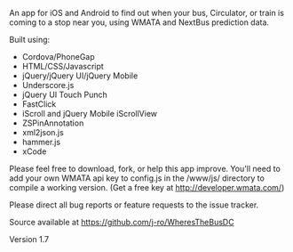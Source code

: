 An app for iOS and Android to find out when your bus, Circulator, or train is coming to a stop near you, using WMATA and NextBus prediction data.

Built using:

* Cordova/PhoneGap
* HTML/CSS/Javascript
* jQuery/jQuery UI/jQuery Mobile
* Underscore.js
* jQuery UI Touch Punch
* FastClick
* iScroll and jQuery Mobile iScrollView
* ZSPinAnnotation
* xml2json.js
* hammer.js
* xCode

Please feel free to download, fork, or help this app improve. You'll need to add your own WMATA api key to config.js in the /www/js/ directory to compile a working version. (Get a free key at http://developer.wmata.com/)

Please direct all bug reports or feature requests to the issue tracker.

Source available at https://github.com/j-ro/WheresTheBusDC

Version 1.7